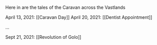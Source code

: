 Here in are the tales of the Caravan across the Vastlands

April 13, 2021: [[Caravan Day]]
April 20, 2021: [[Dentist Appointment]]

...

Sept 21, 2021: [[Revolution of Golo]]
